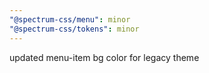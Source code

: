 ```yaml
---
"@spectrum-css/menu": minor
"@spectrum-css/tokens": minor
---
```


updated menu-item bg color for legacy theme
